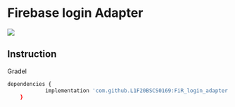 
# Firebase login Adapter

[![](https://jitpack.io/v/L1F20BSCS0169/FiR_login_adapter.svg)](https://jitpack.io/#L1F20BSCS0169/FiR_login_adapter)


## Instruction

Gradel

```bash
dependencies {
	        implementation 'com.github.L1F20BSCS0169:FiR_login_adapter:Tag'
	}
```

